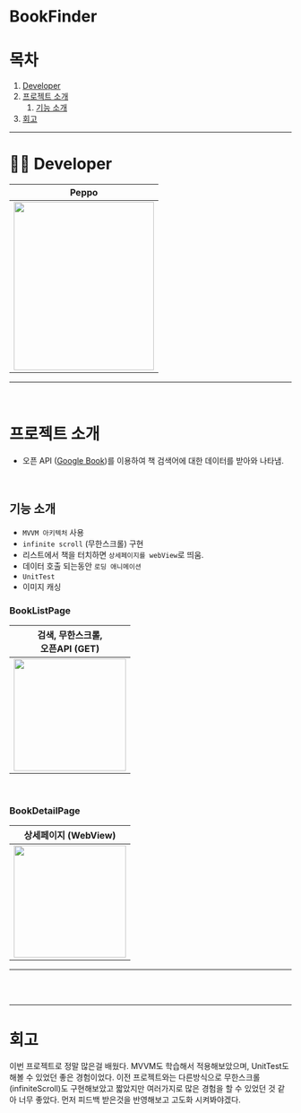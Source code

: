 # BookFinder


# 목차
  1. [Developer](#Developer)
  2. [프로젝트 소개](#프로젝트-소개)
     1. [기능 소개](#기능-소개)
  3. [회고](회고)
  
---


# 👨‍💻 Developer
|Peppo|
|:--:|
|[<img src = "https://user-images.githubusercontent.com/78457093/180595896-1ae6c1a5-4ebe-48da-9d7d-8246046ec12e.jpg" width = "250" height = "300">](https://github.com/Bhoon-coding)|

--- 
<br>

# 프로젝트 소개
- 오픈 API ([Google Book](https://developers.google.com/books/docs/overview?hl=en))를 이용하여 책 검색어에 대한 데이터를 받아와 나타냄.

<br>


## 기능 소개

- `MVVM 아키텍처` 사용
- `infinite scroll` (무한스크롤) 구현
- 리스트에서 책을 터치하면 `상세페이지를 webView`로 띄움.
- 데이터 호출 되는동안 `로딩 애니메이션` 
- `UnitTest`
- 이미지 캐싱

### BookListPage
|검색, 무한스크롤, <br>오픈API (GET)|
|:--:|
|<img src = "https://user-images.githubusercontent.com/64088377/185276557-fa516846-9a89-47c3-bd43-797b05f9d82a.gif" width = "200">|

<br>

### BookDetailPage
|상세페이지 (WebView)|
|:--:|
|<img src = "https://i.imgur.com/RZfHSqV.gif" width = "200"> |

---
<br>

<!-- # 고민한 부분

### 문제1

별표 버튼을 누를때마다 전체 컬렉션뷰 내부 전체 cell에 입력이 되는 상황
cell에 있는 별표 버튼을 index에 맞게 각각 눌리게 구현해야 했었음.

### 해결

cell 내부에서 `CellActionDelegate` 를 만들어준 후,
PhotoListVC에서 채택하여 `starButtonTapped` 메서드의 파라미터로`PhotoListCollectionViewCell`을 적용 -> collectionView.indexPath(for: cell)로 눌려지는 Index 파악

```swift
// PhotoListCollectionViewCell
protocol CellActionDelegate: AnyObject {
    
    func starButtonTapped(cell: PhotoListCollectionViewCell) { }
    
    
}

class PhotoListCollectionViewCell: UICollectionViewCell { 
    
    weak var cellDelegate: CellActionDelegate?

    //...
    
    @objc func starTapped() {
        cellDelegate?.starButtonTapped(cell: self)
    }
    
}
```

```swift
// PhotoListViewController
func collectionView(
        _ collectionView: UICollectionView,
        cellForItemAt indexPath: IndexPath
    ) -> UICollectionViewCell { 
    // ... 
    
    cell.cellDelegate = self
    
}

extension PhotoListViewController: CellActionDelegate {
    
    func starButtonTapped(cell: PhotoListCollectionViewCell) {
     guard let indexPath = collectionView.indexPath(for: cell) else { return }       
    // ...
    }
}
```

### 문제2
CollectionViewCell에서 cornerRadius를 지정해도 반응이 없음.

### 해결

`clipsToBounds = true` 를 이용해 해결

```swift
clipsToBounds = true // subView가 view의 경계를 넘어갈 시 잘림.
clipsToBounds = false // 경계를 넘어가도 잘리지 않음
```

### 배운점

subView에 아무리 cornerRadius를 줘봤자 상위 view에서 설정이 되어있지 않으면 반응이없다.
 -->


<br>

---
# 회고

이번 프로젝트로 정말 많은걸 배웠다.
MVVM도 학습해서 적용해보았으며, UnitTest도 해볼 수 있었던 좋은 경험이었다.
이전 프로젝트와는 다른방식으로 무한스크롤(infiniteScroll)도 구현해보았고 짧았지만 여러가지로 많은 경험을 할 수 있었던 것 같아 너무 좋았다.
먼저 피드백 받은것을 반영해보고 고도화 시켜봐야겠다. 



